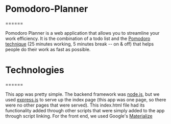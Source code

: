 # Pomodoro-Planner
======

Pomodoro Planner is a web application that allows you to streamline your work efficiency. It is the combination of a todo list and the [Pomodoro technique](https://en.wikipedia.org/wiki/Pomodoro_Technique "Pomodoro Technique Wikipedia") (25 minutes working, 5 minutes break -- on & off) that helps people do their work as fast as possible.

# Technologies
======

This app was pretty simple. The backend framework was [node.js](https://nodejs.org/en/ "Node.js Official Website"), but we used [express.js](https://expressjs.com/ "Express.js Official Website") to serve up the index page (this app was one page, so there were no other pages that were served). This index.html file had its functionality added through other scripts that were simply added to the app through script linking. For the front end, we used Google's [Materialize](http://materializecss.com/ "Materialize Official Website")